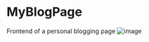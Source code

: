# MyBlogPage
Frontend of a personal blogging page 
![image](https://user-images.githubusercontent.com/85927700/173562405-2916c725-eae7-4925-8c2c-0468fbe19742.png)

